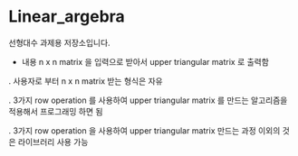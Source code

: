 # Linear_argebra
선형대수 과제용 저장소입니다.

- 내용 n x n matrix 을 입력으로 받아서  upper triangular matrix 로 출력함

. 사용자로 부터 n x n matrix 받는 형식은 자유

. 3가지 row operation  를 사용하여 upper triangular matrix 를 만드는 알고리즘을 적용해서  프로그래밍 하면 됨

. 3가지 row operation  을 사용하여  upper triangular matrix  만드는 과정 이외의 것은  라이브러리 사용 가능
